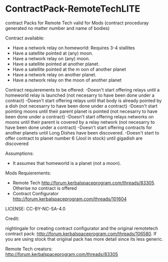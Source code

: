 # ContractPack-RemoteTechLITE
contract Packs for Remote Tech valid for Mods (contract proceduray generated no matter number and name of bodies)

Contract available:
- Have a network relay on homeworld: Requires 3-4 stallites
- Have a satellite pointed at (any) moon.
- Have a network relay on (any) moon.
- Have a satellite pointed at another planet.
- Have a satellite pointed at the m oon of another planet
- Have a network relay on another planet.
- Have a network relay on the moon of another planet




Contract requierements to be offered: 
-Doesn't start offering relays until a homeworld relay is launched (not necesarry to have been done under a contract)
-Doesn't start offering relays until that body is already pointed by a dish (not necesarry to have been done under a contract)
-Doesn't start pointing moons until their parent planet is pointed (not necesarry to have been done under a contract)
-Doesn't start offering relays networks on moons until their parent is covered by a relay network (not necesarry to have been done under a contract)
-Doesn't start offering contracts for another planets until Long Dishes have been discovered.
-Doesn't start to offer contract to planet number 6 (Jool in stock)  until gigadish are discovered
  
Assumptions: 
 - It assumes that homeworld is a planet (not a moon). 

Mods Requierements: 

 - Remote Tech http://forum.kerbalspaceprogram.com/threads/83305. Otherise no contract is offered
 - Contract Configurator http://forum.kerbalspaceprogram.com/threads/101604

LICENSE: CC-BY-NC-SA-4.0

Credit:

nightingale for creating contract configurator and the original remotetech contract pack: http://forum.kerbalspaceprogram.com/threads/106580. If you are using stock that original pack has more detail since its less generic.

Remote Tech creators: http://forum.kerbalspaceprogram.com/threads/83305


